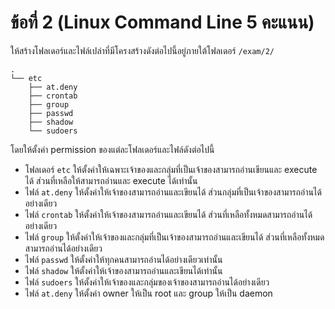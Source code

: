 # ข้อที่ 2 (Linux Command Line 5 คะแนน)

ให้สร้างโฟลเดอร์และไฟล์เปล่าที่มีโครงสร้างดังต่อไปนี้อยู่ภายใต้โฟลเดอร์ `/exam/2/`

```
.
└── etc
    ├── at.deny
    ├── crontab
    ├── group
    ├── passwd
    ├── shadow
    └── sudoers
```

โดยให้ตั้งค่า permission ของแต่ละโฟลเดอร์และไฟล์ดังต่อไปนี้

* โฟลเดอร์ `etc` ให้ตั้งค่าให้เฉพาะเจ้าของและกลุ่มที่เป็นเจ้าของสามารถอ่านเขียนและ execute ได้ ส่วนที่เหลือให้สามารถอ่านและ execute ได้เท่านั้น
* ไฟล์ `at.deny` ให้ตั้งค่าให้เจ้าของสามารถอ่านและเขียนได้ ส่วนกลุ่มที่เป็นเจ้าของสามารถอ่านได้อย่างเดียว
* ไฟล์ `crontab` ให้ตั้งค่าให้เจ้าของสามารถอ่านและเขียนได้ ส่วนที่เหลือทั้งหมดสามารถอ่านได้อย่างเดียว
* ไฟล์ `group` ให้ตั้งค่าให้เจ้าของและกลุ่มที่เป็นเจ้าของสามารถอ่านและเขียนได้ ส่วนที่เหลือทั้งหมดสามารถอ่านได้อย่างเดียว
* ไฟล์ `passwd` ให้ตั้งค่าให้ทุกคนสามารถอ่านได้อย่างเดียวเท่านั้น
* ไฟล์ `shadow` ให้ตั้งค่าให้เจ้าของสามารถอ่านและเขียนได้เท่านั้น
* ไฟล์ `sudoers` ให้ตั้งค่าให้เจ้าของและกลุ่มของเจ้าของสามารถอ่านได้อย่างเดียว
* ไฟล์ `at.deny` ให้ตั้งค่า owner ให้เป็น root และ group ให้เป็น daemon